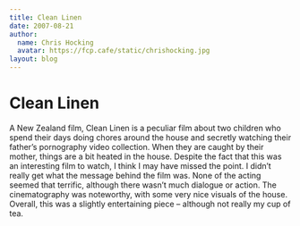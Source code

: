 ```yaml
---
title: Clean Linen
date: 2007-08-21
author:
  name: Chris Hocking
  avatar: https://fcp.cafe/static/chrishocking.jpg
layout: blog
---
```

# Clean Linen

A New Zealand film, Clean Linen is a peculiar film about two children who spend their days doing chores around the house and secretly watching their father’s pornography video collection. When they are caught by their mother, things are a bit heated in the house. Despite the fact that this was an interesting film to watch, I think I may have missed the point. I didn’t really get what the message behind the film was. None of the acting seemed that terrific, although there wasn’t much dialogue or action. The cinematography was noteworthy, with some very nice visuals of the house. Overall, this was a slightly entertaining piece – although not really my cup of tea.